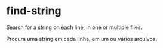 # find-string

Search for a string on each line, in one or multiple files.

Procura uma string em cada linha, em um ou vários arquivos.
